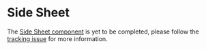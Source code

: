 # Side Sheet

The [Side Sheet component](http://material.io/go/design-side-sheet) is yet to be completed, please follow the [tracking issue](https://github.com/material-components/material-components-web/issues/2665) for more information.

